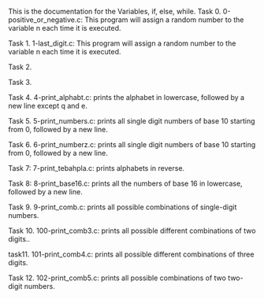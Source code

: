 This is the documentation for the Variables, if, else, while.
Task 0. 0-positive_or_negative.c: This program will assign a random number to the variable n each time it is executed.

Task 1. 1-last_digit.c: This program will assign a random number to the variable n each time it is executed.

Task 2.

Task 3. 

Task 4. 4-print_alphabt.c:  prints the alphabet in lowercase, followed by a new line except q and e.

Task 5. 5-print_numbers.c: prints all single digit numbers of base 10 starting from 0, followed by a new line.

Task 6.  6-print_numberz.c: prints all single digit numbers of base 10 starting from 0, followed by a new line.

Task 7: 7-print_tebahpla.c: prints alphabets in reverse.

Task 8: 8-print_base16.c:  prints all the numbers of base 16 in lowercase, followed by a new line.

Task 9. 9-print_comb.c:  prints all possible combinations of single-digit numbers.

Task 10. 100-print_comb3.c: prints all possible different combinations of two digits..

task11. 101-print_comb4.c: prints all possible different combinations of three digits.

Task 12. 102-print_comb5.c: prints all possible combinations of two two-digit numbers.     
